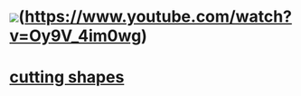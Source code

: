 #

# ![](http://cphoto.asiae.co.kr/listimglink/6/2016052616253519450_1.jpg)(https://www.youtube.com/watch?v=Oy9V_4im0wg)


# [cutting shapes](https://www.youtube.com/watch?v=Oy9V_4im0wg)
